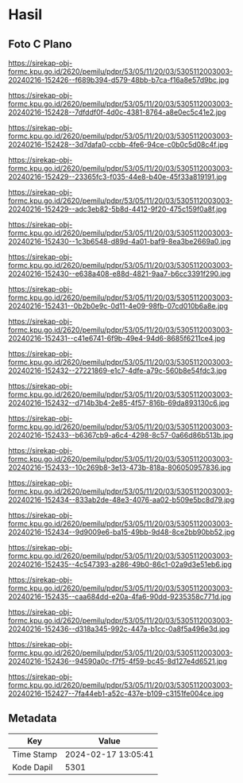 # Hasil

## Foto C Plano

https://sirekap-obj-formc.kpu.go.id/2620/pemilu/pdpr/53/05/11/20/03/5305112003003-20240216-152426--f689b394-d579-48bb-b7ca-f16a8e57d9bc.jpg

https://sirekap-obj-formc.kpu.go.id/2620/pemilu/pdpr/53/05/11/20/03/5305112003003-20240216-152428--7dfddf0f-4d0c-4381-8764-a8e0ec5c41e2.jpg

https://sirekap-obj-formc.kpu.go.id/2620/pemilu/pdpr/53/05/11/20/03/5305112003003-20240216-152428--3d7dafa0-ccbb-4fe6-94ce-c0b0c5d08c4f.jpg

https://sirekap-obj-formc.kpu.go.id/2620/pemilu/pdpr/53/05/11/20/03/5305112003003-20240216-152429--23365fc3-f035-44e8-b40e-45f33a819191.jpg

https://sirekap-obj-formc.kpu.go.id/2620/pemilu/pdpr/53/05/11/20/03/5305112003003-20240216-152429--adc3eb82-5b8d-4412-9f20-475c159f0a8f.jpg

https://sirekap-obj-formc.kpu.go.id/2620/pemilu/pdpr/53/05/11/20/03/5305112003003-20240216-152430--1c3b6548-d89d-4a01-baf9-8ea3be2669a0.jpg

https://sirekap-obj-formc.kpu.go.id/2620/pemilu/pdpr/53/05/11/20/03/5305112003003-20240216-152430--e638a408-e88d-4821-9aa7-b6cc3391f290.jpg

https://sirekap-obj-formc.kpu.go.id/2620/pemilu/pdpr/53/05/11/20/03/5305112003003-20240216-152431--0b2b0e9c-0d11-4e09-98fb-07cd010b6a8e.jpg

https://sirekap-obj-formc.kpu.go.id/2620/pemilu/pdpr/53/05/11/20/03/5305112003003-20240216-152431--c41e6741-6f9b-49e4-94d6-8685f6211ce4.jpg

https://sirekap-obj-formc.kpu.go.id/2620/pemilu/pdpr/53/05/11/20/03/5305112003003-20240216-152432--27221869-e1c7-4dfe-a79c-560b8e54fdc3.jpg

https://sirekap-obj-formc.kpu.go.id/2620/pemilu/pdpr/53/05/11/20/03/5305112003003-20240216-152432--d714b3b4-2e85-4f57-816b-69da893130c6.jpg

https://sirekap-obj-formc.kpu.go.id/2620/pemilu/pdpr/53/05/11/20/03/5305112003003-20240216-152433--b6367cb9-a6c4-4298-8c57-0a66d86b513b.jpg

https://sirekap-obj-formc.kpu.go.id/2620/pemilu/pdpr/53/05/11/20/03/5305112003003-20240216-152433--10c269b8-3e13-473b-818a-806050957836.jpg

https://sirekap-obj-formc.kpu.go.id/2620/pemilu/pdpr/53/05/11/20/03/5305112003003-20240216-152434--833ab2de-48e3-4076-aa02-b509e5bc8d79.jpg

https://sirekap-obj-formc.kpu.go.id/2620/pemilu/pdpr/53/05/11/20/03/5305112003003-20240216-152434--9d9009e6-ba15-49bb-9d48-8ce2bb90bb52.jpg

https://sirekap-obj-formc.kpu.go.id/2620/pemilu/pdpr/53/05/11/20/03/5305112003003-20240216-152435--4c547393-a286-49b0-86c1-02a9d3e51eb6.jpg

https://sirekap-obj-formc.kpu.go.id/2620/pemilu/pdpr/53/05/11/20/03/5305112003003-20240216-152435--caa684dd-e20a-4fa6-90dd-9235358c771d.jpg

https://sirekap-obj-formc.kpu.go.id/2620/pemilu/pdpr/53/05/11/20/03/5305112003003-20240216-152436--d318a345-992c-447a-b1cc-0a8f5a496e3d.jpg

https://sirekap-obj-formc.kpu.go.id/2620/pemilu/pdpr/53/05/11/20/03/5305112003003-20240216-152436--94590a0c-f7f5-4f59-bc45-8d127e4d6521.jpg

https://sirekap-obj-formc.kpu.go.id/2620/pemilu/pdpr/53/05/11/20/03/5305112003003-20240216-152427--7fa44eb1-a52c-437e-b109-c3151fe004ce.jpg


## Metadata

| Key        | Value               |
| ---------- | ------------------- |
| Time Stamp | 2024-02-17 13:05:41 |
| Kode Dapil | 5301                |



